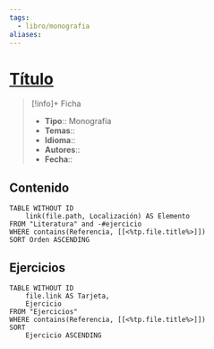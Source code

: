 ```yaml
---
tags:
  - libro/monografia
aliases:
---
```

# [Título]()

>[!info]+ Ficha
>- **Tipo**:: Monografía
>- **Temas**::
>- **Idioma**::
>- **Autores**::
>- **Fecha**::

## Contenido
```dataview
TABLE WITHOUT ID
    link(file.path, Localización) AS Elemento
FROM "Literatura" and -#ejercicio
WHERE contains(Referencia, [[<%tp.file.title%>]])
SORT Orden ASCENDING
```

## Ejercicios
```dataview
TABLE WITHOUT ID
    file.link AS Tarjeta,
    Ejercicio
FROM "Ejercicios"
WHERE contains(Referencia, [[<%tp.file.title%>]])
SORT
    Ejercicio ASCENDING
```
